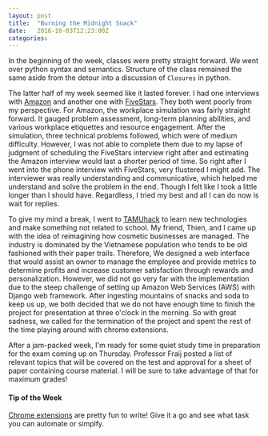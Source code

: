 ```yaml
---
layout: post
title:  "Burning the Midnight Snack"
date:   2016-10-03T12:23:00Z
categories:
---
```


In the beginning of the week, classes were pretty straight forward. We went over python syntax and semantics. Structure of the class remained the same aside from the detour into a discussion of `Closures` in python.

The latter half of my week seemed like it lasted forever. I had one interviews with [Amazon][amazon] and another one with [FiveStars][five-stars]. They both went poorly from my perspective. For Amazon, the workplace simulation was fairly straight forward. It gauged problem assessment, long-term planning abilities, and various workplace etiquettes and resource engagement. After the simulation, three technical problems followed, which were of medium difficulty. However, I was not able to complete them due to my lapse of judgment of scheduling the FiveStars interview right after and estimating the Amazon interview would last a shorter period of time. So right after I went into the phone interview with FiveStars, very flustered I might add. The interviewer was really understanding and communicative, which helped me understand and solve the problem in the end. Though I felt like I took a little longer than I should have. Regardless, I tried my best and all I can do now is wait for replies.

To give my mind a break, I went to [TAMUhack][tamu-hack] to learn new technologies and make something not related to school. My friend, Thien, and I came up with the idea of reimagining how cosmetic businesses are managed. The industry is dominated by the Vietnamese population who tends to be old fashioned with their paper trails. Therefore, We designed a web interface that would assist an owner to manage the employee and provide metrics to determine profits and increase customer satisfaction through rewards and personalization. However, we did not go very far with the implementation due to the steep challenge of setting up Amazon Web Services (AWS) with Django web framework. After ingesting mountains of snacks and soda to keep us up, we both decided that we do not have enough time to finish the project for presentation at three o'clock in the morning. So with great sadness, we called for the termination of the project and spent the rest of the time playing around with chrome extensions.

After a jam-packed week, I'm ready for some quiet study time in preparation for the exam coming up on Thursday. Professor Fraij posted a list of relevant topics that will be covered on the test and approval for a sheet of paper containing course material. I will be sure to take advantage of that for maximum grades!

#### Tip of the Week
[Chrome extensions][chrome-extension] are pretty fun to write! Give it a go and see what task you can automate or simplfy.

[chrome-extension]:	https://developer.chrome.com/extensions
[amazon]: 			https://www.amazon.com/
[five-stars]:		http://www.fivestars.com/
[tamu-hack]: 		http://tamuhack.com/